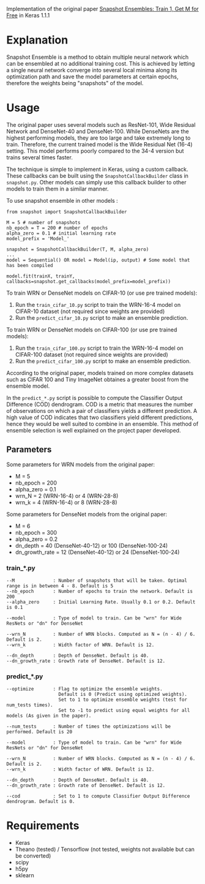 Implementation of the original paper [Snapshot Ensembles: Train 1, Get M for Free](http://openreview.net/pdf?id=BJYwwY9ll) in Keras 1.1.1

# Explanation 

Snapshot Ensemble is a method to obtain multiple neural network which can be ensembled at no additional training cost. This is achieved by letting a single neural network converge into several local minima along its optimization path and save the model parameters at certain epochs, therefore the weights being "snapshots" of the model. 

# Usage

The original paper uses several models such as ResNet-101, Wide Residual Network and DenseNet-40 and DenseNet-100. While DenseNets are the highest performing models, they are too large and take extremely long to train. Therefore, the current trained model is the Wide Residual Net (16-4) setting. This model performs poorly compared to the 34-4 version but trains several times faster.

The technique is simple to implement in Keras, using a custom callback. These callbacks can be built using the `SnapshotCallbackBuilder` class in `snapshot.py`. Other models can simply use this callback builder to other models to train them in a similar manner.

To use snapshot ensemble in other models : 
```
from snapshot import SnapshotCallbackBuilder

M = 5 # number of snapshots
nb_epoch = T = 200 # number of epochs
alpha_zero = 0.1 # initial learning rate
model_prefix = 'Model_'

snapshot = SnapshotCallbackBuilder(T, M, alpha_zero) 
...
model = Sequential() OR model = Model(ip, output) # Some model that has been compiled

model.fit(trainX, trainY, callbacks=snapshot.get_callbacks(model_prefix=model_prefix))
```

To train WRN or DenseNet models on CIFAR-10 (or use pre trained models):

1. Run the `train_cifar_10.py` script to train the WRN-16-4 model on CIFAR-10 dataset (not required since weights are provided)
2. Run the `predict_cifar_10.py` script to make an ensemble prediction.

To train WRN or DenseNet models on CIFAR-100 (or use pre trained models):

1. Run the `train_cifar_100.py` script to train the WRN-16-4 model on CIFAR-100 dataset (not required since weights are provided)
2. Run the `predict_cifar_100.py` script to make an ensemble prediction. 

According to the original paper, models trained on more complex datasets such as CIFAR 100 and Tiny ImageNet obtaines a greater boost from the ensemble model.

In the `predict_*.py` script is possible to compute the Classifier Output Difference (COD) dendrogram. COD is a metric that measures the number of observations on which a pair of classifiers yields a different prediction. A high value of COD indicates that two classifiers yield different predictions, hence they would be well suited to combine in an ensemble. This method of ensemble selection is well explained on the project paper developed.

## Parameters
Some parameters for WRN models from the original paper:
- M = 5
- nb_epoch = 200
- alpha_zero = 0.1
- wrn_N = 2 (WRN-16-4) or 4 (WRN-28-8)
- wrn_k = 4 (WRN-16-4) or 8 (WRN-28-8)

Some parameters for DenseNet models from the original paper:
- M = 6
- nb_epoch = 300
- alpha_zero = 0.2
- dn_depth = 40 (DenseNet-40-12) or 100 (DenseNet-100-24)
- dn_growth_rate = 12 (DenseNet-40-12) or 24 (DenseNet-100-24)

### train_*.py
```
--M              : Number of snapshots that will be taken. Optimal range is in between 4 - 8. Default is 5
--nb_epoch       : Number of epochs to train the network. Default is 200
--alpha_zero     : Initial Learning Rate. Usually 0.1 or 0.2. Default is 0.1

--model          : Type of model to train. Can be "wrn" for Wide ResNets or "dn" for DenseNet

--wrn_N          : Number of WRN blocks. Computed as N = (n - 4) / 6. Default is 2.
--wrn_k          : Width factor of WRN. Default is 12.

--dn_depth       : Depth of DenseNet. Default is 40.
--dn_growth_rate : Growth rate of DenseNet. Default is 12.
```

### predict_*.py
```
--optimize       : Flag to optimize the ensemble weights. 
                   Default is 0 (Predict using optimized weights).
                   Set to 1 to optimize ensemble weights (test for num_tests times).
                   Set to -1 to predict using equal weights for all models (As given in the paper).
               
--num_tests      : Number of times the optimizations will be performed. Default is 20

--model          : Type of model to train. Can be "wrn" for Wide ResNets or "dn" for DenseNet

--wrn_N          : Number of WRN blocks. Computed as N = (n - 4) / 6. Default is 2.
--wrn_k          : Width factor of WRN. Default is 12.

--dn_depth       : Depth of DenseNet. Default is 40.
--dn_growth_rate : Growth rate of DenseNet. Default is 12.

--cod            : Set to 1 to compute Classifier Output Difference dendrogram. Default is 0.
```

# Requirements

- Keras
- Theano (tested) / Tensorflow (not tested, weights not available but can be converted)
- scipy
- h5py
- sklearn
